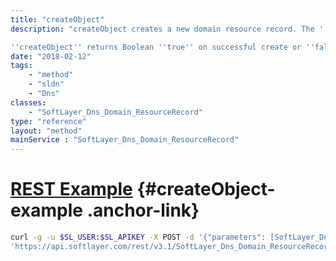 ```yaml
---
title: "createObject"
description: "createObject creates a new domain resource record. The ''host'' property of the templateObject parameter is scrubbed to remove all non-alpha numeric characters except for '@', '_', '.', '*', and '-'. The ''data'' property of the templateObject parameter is scrubbed to remove all non-alphanumeric characters for '.' and '-'. Creating a resource record updates the serial number of the domain the resource record is associated with. 

''createObject'' returns Boolean ''true'' on successful create or ''false'' if it was unable to create a resource record. "
date: "2018-02-12"
tags:
    - "method"
    - "sldn"
    - "Dns"
classes:
    - "SoftLayer_Dns_Domain_ResourceRecord"
type: "reference"
layout: "method"
mainService : "SoftLayer_Dns_Domain_ResourceRecord"
---
```


# [REST Example](#createObject-example) <a href="/article/rest/"><i class="fas fa-question"></i></a> {#createObject-example .anchor-link} 
```bash
curl -g -u $SL_USER:$SL_APIKEY -X POST -d '{"parameters": [SoftLayer_Dns_Domain_ResourceRecord]}' \
'https://api.softlayer.com/rest/v3.1/SoftLayer_Dns_Domain_ResourceRecord/createObject'
```
